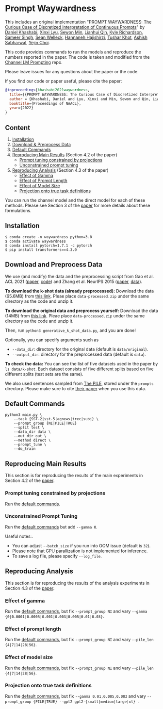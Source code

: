# Prompt Waywardness

This includes an original implementation "[PROMPT WAYWARDNESS: The Curious Case of Discretized Interpretation of Continuous Prompts][paper]" by [Daniel Khashabi][danielk], [Xinxi Lyu][xinxil], [Sewon Min][sewonm], [Lianhui Qin][lianhuiq], [Kyle Richardson][kyler], [Sameer Singh][sameers], [Sean Welleck][seanw], [Hannaneh Hajishirzi][hannanehh], [Tushar Khot][tushark], [Ashish Sabharwal][ashishs], [Yejin Choi][yejinc].

This code provides commands to run the models and reproduce the numbers reported in the paper. The code is taken and modified from the [Channel LM Prompting][channel-lm-code] repo.

Please leave issues for any questions about the paper or the code.

If you find our code or paper useful, please cite the paper:
```bibtex 
@inproceedings{khashabi2021waywardness,
  title={{PROMPT WAYWARDNESS: The Curious Case of Discretized Interpretation of Continuous Prompts}},
  author = {Khashabi, Daniel and Lyu, Xinxi and Min, Sewon and Qin, Lianhui and Richardson, Kyle and Singh, Sameer and Welleck, Sean and Hajishirzi, Hannaneh and Khot, Tushar and Sabharwal, Ashish and Choi, Yejin},
  booktitle={Proceedings of NAACL},
  year={2022}
}
```

## Content

1. [Installation](#installation)
2. [Download & Preprocess Data](#download-and-preprocess-data)
3. [Default Commands](#default-commands)
4. [Reproducing Main Results](#reproducing-main-results) (Section 4.2 of the paper)
    * [Prompt tuning constrained by projections](#prompt-tuning-constrained-by-projections)
    * [Unconstrained prompt tuning](#unconstrained-prompt-tuning)
5. [Reproducing Analysis](#reproducing-analysis) (Section 4.3 of the paper)
    * [Effect of Gamma](#effect-of-gamma)
    * [Effect of Prompt Length](#effect-of-prompt-length)
    * [Effect of Model Size](#effect-of-model-size)
    * [Projection onto true task definitions](#projection-onto-true-task-definitions)

You can run the channel model and the direct model for each of these methods. Please see Section 3 of the [paper][paper] for more details about these formulations.

## Installation

```
$ conda create -n waywardness python=3.8
$ conda activate waywardness
$ conda install pytorch=1.7.1 -c pytorch
$ pip install transformers==4.3.0
```

## Download and Preprocess Data

We use (and modify) the data and the preprocessing script from Gao et al. ACL 2021 ([paper][lm-bff-paper], [code][lm-bff-code]) and Zhang et al. NeurIPS 2015 ([paper][zhang-paper], [data][zhang-data]).

**To download the k-shot data (already preprocessed):**
Download the data (65.6MB) from [this link](https://drive.google.com/file/d/1a2Y2SdwfTvX_obsY5AiLrS-mQGcbZrfo/view?usp=sharing). Pleae place `data-processed.zip` under the same directory as the code and unzip it.

**To download the original data and preprocess yourself:**
Download the data (14MB) from [this link](https://drive.google.com/file/d/1y_BV9qAiRz72JrRO1jlK6IQhvuG1k_YG/view?usp=sharing). Pleae place `data-processed.zip` under the same directory as the code and unzip it.

Then, run `python3 generative_k_shot_data.py`, and you are done!

Optionally, you can specify arguments such as
* `--data_dir`: directory for the original data (default is `data/original`).
* `--output_dir`: directory for the preprocessed data (default is `data`).

**To check the data:**
You can see the list of five datasets used in the paper by `ls data/k-shot`. Each dataset consists of five different splits based on five different splits (test sets are the same).

We also used sentences sampled from [The PILE](https://pile.eleuther.ai/), stored under the `prompts` directory. Please make sure to cite [their paper](https://arxiv.org/abs/2101.00027) when you use this data.


## Default Commands
```
python3 main.py \ 
    --task {SST-2|sst-5|agnews|trec|subj} \
    --prompt_group {NI|PILE|TRUE} 
    --split test \
    --data_dir data \
    --out_dir out \
    --method direct \
    --prompt_tune \
    --do_train    
```

## Reproducing Main Results

This section is for reproducing the results of the main experiments in Section 4.2 of the [paper][paper].

### Prompt tuning constrained by projections

Run the [default commands](#default-commands).

### Unconstrained Prompt Tuning

Run the [default commands](#default-commands) but add `--gamma 0`.

Useful notes:.
* You can adjust `--batch_size` if you run into OOM issue (default is `32`).
* Please note that GPU parallization is not implemented for inference.
* To save a log file, please specify `--log_file`.

## Reproducing Analysis

This section is for reproducing the results of the analysis experiments in Section 4.3 of the [paper][paper].

### Effect of gamma

Run the [default commands](#default-commands), but fix `--prompt_group NI` and vary `--gamma {0|0.0001|0.0005|0.001|0.003|0.005|0.01|0.03}`.

### Effect of prompt length

Run the [default commands](#default-commands), but fix `--prompt_group NI` and vary `--pile_len {4|7|14|28|56}`.

### Effect of model size

Run the [default commands](#default-commands), but fix `--prompt_group NI` and vary `--pile_len {4|7|14|28|56}`.

### Projection onto true task definitions

Run the [default commands](#default-commands), but fix `--gamma 0.01,0.005,0.003` and vary `--prompt_group {PILE|TRUE} --gpt2 gpt2-{small|medium|large|xl} `.


[paper]: https://arxiv.org/abs/2112.08348

[danielk]: https://danielkhashabi.com/
[xinxil]: https://alrope123.github.io/
[sewonm]: https://shmsw25.github.io/
[lianhuiq]: https://sites.google.com/view/lianhuiqin/home
[kyler]: https://www.nlp-kyle.com/
[sameers]: https://sameersingh.org/
[seanw]: https://cs.nyu.edu/~welleck/
[hannanehh]: https://homes.cs.washington.edu/~hannaneh/
[tushark]: https://allenai.org/team/tushark
[ashishs]: https://allenai.org/team/ashishs
[yejinc]: https://homes.cs.washington.edu/~yejin/

[channel-lm-code]: https://github.com/princeton-nlp/LM-BFF/blob/main/tools/generate_k_shot_data.py
[lm-bff-paper]: https://arxiv.org/abs/2012.15723
[lm-bff-code]: https://github.com/princeton-nlp/LM-BFF
[zhang-paper]: https://arxiv.org/abs/1509.01626
[zhang-data]: http://goo.gl/JyCnZq



